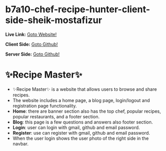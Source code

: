 # b7a10-chef-recipe-hunter-client-side-sheik-mostafizur

**Live Link:** [Goto Website!](link_here)

**Client Side:** [Goto Github!](https://github.com/programming-hero-web-course-4/b7a10-chef-recipe-hunter-client-side-sheik-mostafizur.git)

**Server Side:** [Goto Github!](https://github.com/programming-hero-web-course-4/b7a10-chef-recipe-hunter-server-side-sheik-mostafizur.git)

# ✨Recipe Master✨

- ✨Recipe Master✨ is a website that allows users to browse and share recipes.
- The website includes a home page, a blog page, login/logout and registration page functionality.
- **Home**: there are banner section also has the top chef, popular recipes, popular restaurants, and a footer section.
- **Blog**: this page is a few questions and answers also footer section.
- **Login**: user can login with gmail, github and email password.
- **Register**: use can register with gmail, github and email password.
- When the user login shows the user photo of the right side in the navbar.
